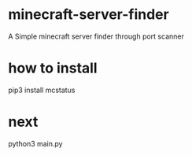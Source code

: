 # minecraft-server-finder
A Simple minecraft server finder through port scanner

# how to install
pip3 install mcstatus
# next
python3 main.py
